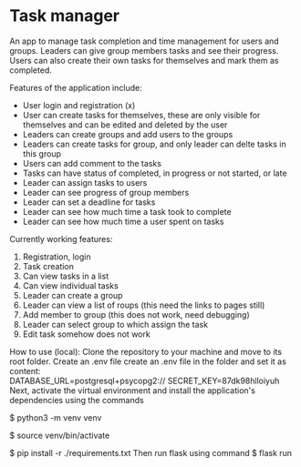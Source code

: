 # Task manager 
An app to manage task completion and time management for users and groups. Leaders can give group members tasks and see their progress. Users can also create their own tasks for themselves and mark them as completed. 

Features of the application include: 
- User login and registration (x)
- User can create tasks for themselves, these are only visible for themselves and can be edited and deleted by the user
- Leaders can create groups and add users to the groups
- Leaders can create tasks for group, and only leader can delte tasks in this group
- Users can add comment to the tasks 
- Tasks can have status of completed, in progress or not started, or late 
- Leader can assign tasks to users
- Leader can see progress of group members
- Leader can set a deadline for tasks
- Leader can see how much time a task took to complete
- Leader can see how much time a user spent on tasks

Currently working features:
1. Registration, login
2. Task creation
3. Can view tasks in a list
4. Can view individual tasks
5. Leader can create a group
6. Leader can view a list of roups (this need the links to pages still)
7. Add member to group (this does not work, need debugging)
8. Leader can select group to which assign the task 
9. Edit task somehow does not work

How to use (local):
Clone the repository to your machine and move to its root folder.
Create an .env file create an .env file in the folder and set it as content:\
DATABASE_URL=postgresql+psycopg2://
SECRET_KEY=87dk98hlloiyuh
Next, activate the virtual environment and install the application's dependencies using the commands

$ python3 -m venv venv

$ source venv/bin/activate

$ pip install -r ./requirements.txt
Then run flask using command 
$ flask run 
